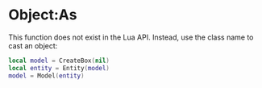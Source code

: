 # Object:As

This function does not exist in the Lua API. Instead, use the class name to cast an object:

```lua
local model = CreateBox(nil)
local entity = Entity(model)
model = Model(entity)
```
